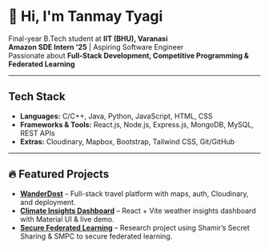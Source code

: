 # 👋 Hi, I'm Tanmay Tyagi  

Final-year B.Tech student at **IIT (BHU), Varanasi**  
**Amazon SDE Intern '25** | Aspiring Software Engineer  
Passionate about **Full-Stack Development, Competitive Programming & Federated Learning**  

---

## Tech Stack
- **Languages:** C/C++, Java, Python, JavaScript, HTML, CSS  
- **Frameworks & Tools:** React.js, Node.js, Express.js, MongoDB, MySQL, REST APIs  
- **Extras:** Cloudinary, Mapbox, Bootstrap, Tailwind CSS, Git/GitHub  

---

## 🔥 Featured Projects
- [**WanderDost**](https://github.com/Tanmay-0101/WanderDost) – Full-stack travel platform with maps, auth, Cloudinary, and deployment.  
- [**Climate Insights Dashboard**](https://github.com/Tanmay-0101/Climate-Insights-Dashboard) – React + Vite weather insights dashboard with Material UI & live demo.  
- [**Secure Federated Learning**](https://github.com/Tanmay-0101/Secure_FL_DRDO) – Research project using Shamir’s Secret Sharing & SMPC to secure federated learning.  


